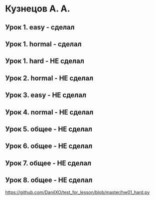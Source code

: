 # Кузнецов А. А.
## Урок 1. easy - сделал
## Урок 1. hormal - сделал
## Урок 1. hard - НЕ сделал

## Урок 2. hormal - НЕ сделал
## Урок 3. easy - НЕ сделал
## Урок 4. normal - НЕ сделал
## Урок 5. общее - НЕ сделал
## Урок 6. общее - НЕ сделал
## Урок 7. общее - НЕ сделал
## Урок 8. общее - НЕ сделал

https://github.com/DanilXO/test_for_lesson/blob/master/hw01_hard.py
